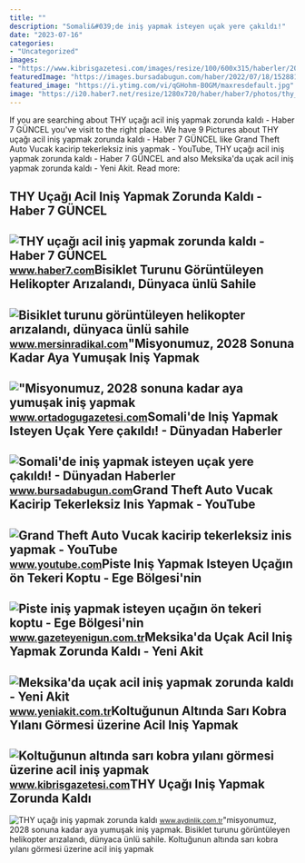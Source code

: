 ```yaml
---
title: ""
description: "Somali&#039;de iniş yapmak isteyen uçak yere çakıldı!"
date: "2023-07-16"
categories:
- "Uncategorized"
images:
- "https://www.kibrisgazetesi.com/images/resize/100/600x315/haberler/2023/04/koltugunun_altinda_sari_kobra_yilani_gormesi_uzerine_acil_inis_yapmak_zorunda_kaldi_h148402_84d07.jpg"
featuredImage: "https://images.bursadabugun.com/haber/2022/07/18/1528814-somali-de-inis-yapmak-isteyen-ucak-yere-cakildi-62d55a256c224.jpg"
featured_image: "https://i.ytimg.com/vi/qGHohm-B0GM/maxresdefault.jpg"
image: "https://i20.haber7.net/resize/1280x720/haber/haber7/photos/thy_ucagi_acil_inis_yapmak_zorunda_kaldi_1431292623_6736.jpg"
---
```


If you are searching about THY uçağı acil iniş yapmak zorunda kaldı - Haber 7 GÜNCEL you've visit to the right place. We have 9 Pictures about THY uçağı acil iniş yapmak zorunda kaldı - Haber 7 GÜNCEL like Grand Theft Auto Vucak kacirip tekerleksiz inis yapmak - YouTube, THY uçağı acil iniş yapmak zorunda kaldı - Haber 7 GÜNCEL and also Meksika'da uçak acil iniş yapmak zorunda kaldı - Yeni Akit. Read more:

THY Uçağı Acil Iniş Yapmak Zorunda Kaldı - Haber 7 GÜNCEL
---------------------------------------------------------

 ![THY uçağı acil iniş yapmak zorunda kaldı - Haber 7 GÜNCEL](https://i20.haber7.net/resize/1280x720/haber/haber7/photos/thy_ucagi_acil_inis_yapmak_zorunda_kaldi_1431292623_6736.jpg) <small>www.haber7.com</small>Bisiklet Turunu Görüntüleyen Helikopter Arızalandı, Dünyaca ünlü Sahile
-----------------------------------------------------------------------

 ![Bisiklet turunu görüntüleyen helikopter arızalandı, dünyaca ünlü sahile](https://www.mersinradikal.com/images/haberler/2022/02/bisiklet_turunu_goruntuleyen_helikopter_arizalandi_dunyaca_unlu_sahile_inis_yapmak_zorunda_kaldi.jpg) <small>www.mersinradikal.com</small>"Misyonumuz, 2028 Sonuna Kadar Aya Yumuşak Iniş Yapmak
------------------------------------------------------

 !["Misyonumuz, 2028 sonuna kadar aya yumuşak iniş yapmak](https://ortadogugazetesicom.teimg.com/ortadogugazetesi-com/images/haberler/2021/03/tua-baskani-yildirim-misyonumuz-2028-sonuna-kadar-aya-yumusak-inis-yapmak_1e24c.jpg) <small>www.ortadogugazetesi.com</small>Somali'de Iniş Yapmak Isteyen Uçak Yere çakıldı! - Dünyadan Haberler
--------------------------------------------------------------------

 ![Somali'de iniş yapmak isteyen uçak yere çakıldı! - Dünyadan Haberler](https://images.bursadabugun.com/haber/2022/07/18/1528814-somali-de-inis-yapmak-isteyen-ucak-yere-cakildi-62d55a256c224.jpg) <small>www.bursadabugun.com</small>Grand Theft Auto Vucak Kacirip Tekerleksiz Inis Yapmak - YouTube
----------------------------------------------------------------

 ![Grand Theft Auto Vucak kacirip tekerleksiz inis yapmak - YouTube](https://i.ytimg.com/vi/qGHohm-B0GM/maxresdefault.jpg) <small>www.youtube.com</small>Piste Iniş Yapmak Isteyen Uçağın ön Tekeri Koptu - Ege Bölgesi'nin
------------------------------------------------------------------

 ![Piste iniş yapmak isteyen uçağın ön tekeri koptu - Ege Bölgesi'nin](https://gazeteyeniguncomtr.teimg.com/crop/1280x720/gazeteyenigun-com-tr/uploads/2022/07/piste-inis-yapmak-isteyen-ucagin-on-tekeri-koptu.jpg) <small>www.gazeteyenigun.com.tr</small>Meksika'da Uçak Acil Iniş Yapmak Zorunda Kaldı - Yeni Akit
----------------------------------------------------------

 ![Meksika'da uçak acil iniş yapmak zorunda kaldı - Yeni Akit](https://cdn.yeniakit.com.tr/images/video/meksikada-ucak-acil-inis-yapmak-zorunda-h1658291248.jpg) <small>www.yeniakit.com.tr</small>Koltuğunun Altında Sarı Kobra Yılanı Görmesi üzerine Acil Iniş Yapmak
---------------------------------------------------------------------

 ![Koltuğunun altında sarı kobra yılanı görmesi üzerine acil iniş yapmak](https://www.kibrisgazetesi.com/images/resize/100/600x315/haberler/2023/04/koltugunun_altinda_sari_kobra_yilani_gormesi_uzerine_acil_inis_yapmak_zorunda_kaldi_h148402_84d07.jpg) <small>www.kibrisgazetesi.com</small>THY Uçağı Iniş Yapmak Zorunda Kaldı
-----------------------------------

 ![THY uçağı iniş yapmak zorunda kaldı](https://img.aydinlik.com.tr/rcman/Cw1280h720q95gc/storage/files/images/2023/11/05/thy-ucagi-inis-yapmak-zorunda-kaldi-guc1.jpg) <small>www.aydinlik.com.tr</small>"misyonumuz, 2028 sonuna kadar aya yumuşak iniş yapmak. Bisiklet turunu görüntüleyen helikopter arızalandı, dünyaca ünlü sahile. Koltuğunun altında sarı kobra yılanı görmesi üzerine acil iniş yapmak

